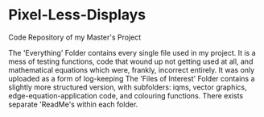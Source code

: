 # Pixel-Less-Displays
Code Repository of my Master's Project

The 'Everything' Folder contains every single file used in my project. It is a mess of testing functions, code that wound up not getting used at all, and mathematical equations which were, frankly, incorrect entirely. It was only uploaded as a form of log-keeping
The 'Files of Interest' Folder contains a slightly more structured version, with subfolders: iqms, vector graphics, edge-equation-application code, and colouring functions. There exists separate 'ReadMe's within each folder.
